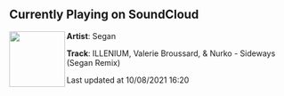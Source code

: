 ## Currently Playing on SoundCloud

[<img align="left" width="100" src="https://i1.sndcdn.com/artworks-ZmJoVK2uUJjIvm2Z-z9aS5g-t500x500.jpg">](https://soundcloud.com/sam-segan/sideways-remix)

**Artist**: Segan 

**Track**: ILLENIUM, Valerie Broussard, & Nurko - Sideways (Segan Remix)

Last updated at 10/08/2021 16:20
